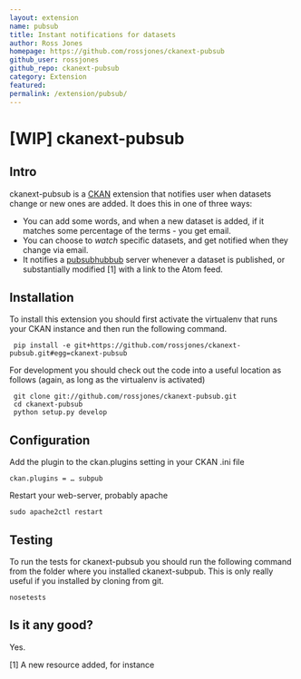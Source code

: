 ```yaml
---
layout: extension
name: pubsub
title: Instant notifications for datasets
author: Ross Jones
homepage: https://github.com/rossjones/ckanext-pubsub
github_user: rossjones
github_repo: ckanext-pubsub
category: Extension
featured: 
permalink: /extension/pubsub/
---
```




# [WIP] ckanext-pubsub


## Intro

ckanext-pubsub is a [CKAN](http://ckan.org) extension that notifies user when datasets change or new ones are added.  It does this in one of three ways:

 * You can add some words, and when a new dataset is added, if it matches some percentage of the terms - you get email.
 * You can choose to _watch_ specific datasets, and get notified when they change via email.
 * It notifies a [pubsubhubbub](https://code.google.com/p/pubsubhubbub/) server whenever a dataset is published, or substantially modified [1] with a link to the Atom feed.

## Installation

To install this extension you should first activate the virtualenv that runs your CKAN instance and then run the following command.

     pip install -e git+https://github.com/rossjones/ckanext-pubsub.git#egg=ckanext-pubsub

For development you should check out the code into a useful location as follows (again, as long as the virtualenv is activated)

     git clone git://github.com/rossjones/ckanext-pubsub.git
     cd ckanext-pubsub
     python setup.py develop

## Configuration

Add the plugin to the ckan.plugins setting in your CKAN .ini file

    ckan.plugins = … subpub

Restart your web-server, probably apache

    sudo apache2ctl restart

## Testing

To run the tests for ckanext-pubsub you should run the following command from the folder where you installed ckanext-subpub. This is only really useful if you installed by cloning from git.

    nosetests

## Is it any good?

Yes.



[1] A new resource added, for instance

